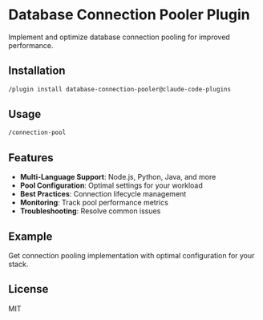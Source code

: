 # Database Connection Pooler Plugin

Implement and optimize database connection pooling for improved performance.

## Installation

```bash
/plugin install database-connection-pooler@claude-code-plugins
```

## Usage

```bash
/connection-pool
```

## Features

- **Multi-Language Support**: Node.js, Python, Java, and more
- **Pool Configuration**: Optimal settings for your workload
- **Best Practices**: Connection lifecycle management
- **Monitoring**: Track pool performance metrics
- **Troubleshooting**: Resolve common issues

## Example

Get connection pooling implementation with optimal configuration for your stack.

## License

MIT
